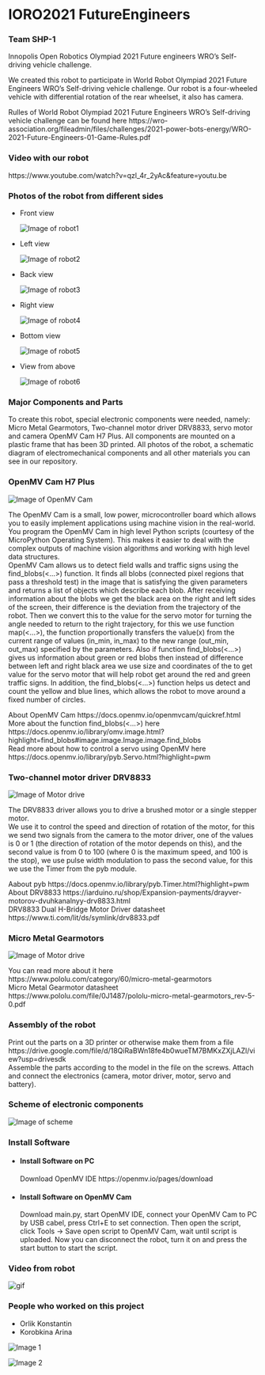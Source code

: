 # IORO2021 FutureEngineers
<h3>Team SHP-1</h3>

<p>Innopolis Open Robotics Olympiad 2021 Future engineers WRO’s Self-driving vehicle challenge.</p>
<p>We created this robot to participate in World Robot Olympiad 2021 Future Engineers WRO’s Self-driving vehicle challenge.
Our robot is a four-wheeled vehicle with differential rotation of the rear wheelset, it also has сamera.</p>

<p>Rulles of World Robot Olympiad 2021 Future Engineers WRO’s Self-driving vehicle challenge can be found here https://wro-association.org/fileadmin/files/challenges/2021-power-bots-energy/WRO-2021-Future-Engineers-01-Game-Rules.pdf</p>

<h3>Video with our robot</h3>
<p>https://www.youtube.com/watch?v=qzl_4r_2yAc&feature=youtu.be</p>

<h3>Photos of the robot from different sides</h3>
<ul><li>Front view</li>
	
![Image of robot1](https://github.com/Glaurung2000/images/blob/master/photo_2021-09-23_17-11-24.jpg)

<li>Left view</li>
	
![Image of robot2](https://github.com/Glaurung2000/images/blob/master/photo_2021-09-23_17-12-11.jpg)
	
<li>Back view</li>

![Image of robot3](https://github.com/Glaurung2000/images/blob/master/photo_2021-09-23_17-12-03.jpg)

<li>Right view</li>
	
![Image of robot4](https://github.com/Glaurung2000/images/blob/master/photo_2021-09-23_17-11-50.jpg)

<li>Bottom view</li>

![Image of robot5](https://github.com/Glaurung2000/images/blob/master/photo_2021-09-23_17-12-25.jpg)

<li>View from above</li>
	
![Image of robot6](https://github.com/Glaurung2000/images/blob/master/photo_2021-09-23_17-12-19.jpg)

</ul>

<h3>Major Components and Parts</h3>
<p>To create this robot, special electronic components were needed, namely: Micro Metal Gearmotors, Two-channel motor driver DRV8833, servo motor and camera OpenMV Cam H7 Plus. All components are mounted on a plastic frame that has been 3D printed. All photos of the robot, a schematic diagram of electromechanical components and all other materials you can see in our repository.</p>

<h3>OpenMV Cam H7 Plus</h3>

![Image of OpenMV Cam](https://github.com/Glaurung2000/images/blob/master/pinout-openmv-cam-h7-plus-ov5640.png)

<p>The OpenMV Cam is a small, low power, microcontroller board which allows you to easily implement applications using machine vision in the real-world. You program the OpenMV Cam in high level Python scripts (courtesy of the MicroPython Operating System). This makes it easier to deal with the complex outputs of machine vision algorithms and working with high level data structures.</br>
OpenMV Cam allows us to detect field walls and traffic signs using the find_blobs(<...>) function. It finds all blobs (connected pixel regions that pass a threshold test) in the image that is satisfying the given parameters and returns a list of objects which describe each blob. After receiving information about the blobs we get the black area on the right and left sides of the screen, their difference is the deviation from the trajectory of the robot. Then we convert this to the value for the servo motor for turning the angle needed to return to the right trajectory, for this we use function map(<...>), the function proportionally transfers the value(x) from the current range of values (in_min, in_max) to the new range (out_min, out_max) specified by the parameters. Also if function find_blobs(<...>) gives us information about green or red blobs then instead of difference between left and right black area we use size and coordinates of the to get value for the servo motor that will help robot get around the red and green traffic signs. In addition, the find_blobs(<...>) function helps us detect and count the yellow and blue lines, which allows the robot to move around a fixed number of circles.</p>

<p>About OpenMV Cam https://docs.openmv.io/openmvcam/quickref.html</br>
More about the function find_blobs(<...>) here https://docs.openmv.io/library/omv.image.html?highlight=find_blobs#image.image.Image.image.find_blobs</br>
Read more about how to control a servo using OpenMV here https://docs.openmv.io/library/pyb.Servo.html?highlight=pwm</p>

<h3>Two-channel motor driver DRV8833</h3>

![Image of Motor drive](https://github.com/Glaurung2000/images/blob/master/DRV8833.jpg)

<p>The DRV8833 driver allows you to drive a brushed motor or a single stepper motor.</br>
We use it to control the speed and direction of rotation of the motor, for this we send two signals from the camera to the motor driver, one of the values is 0 or 1 (the direction of rotation of the motor depends on this), and the second value is from 0 to 100 (where 0 is the maximum speed, and 100 is the stop), we use pulse width modulation to pass the second value, for this we use the Timer from the pyb module.</p> 

<p>Aabout pyb https://docs.openmv.io/library/pyb.Timer.html?highlight=pwm</br>
About DRV8833 https://iarduino.ru/shop/Expansion-payments/drayver-motorov-dvuhkanalnyy-drv8833.html</br>
DRV8833 Dual H-Bridge Motor Driver datasheet https://www.ti.com/lit/ds/symlink/drv8833.pdf</p>


<h3>Micro Metal Gearmotors</h3>

![Image of Motor drive](https://github.com/Glaurung2000/images/blob/master/motor.jpg)

<p>You can read more about it here https://www.pololu.com/category/60/micro-metal-gearmotors </br>
 Micro Metal Gearmotor datasheet https://www.pololu.com/file/0J1487/pololu-micro-metal-gearmotors_rev-5-0.pdf</p>


<h3>Assembly of the robot</h3>
<p> Print out the parts on a 3D printer or otherwise make them from a file https://drive.google.com/file/d/18QiRaBWn18fe4b0wueTM7BMKxZXjLAZl/view?usp=drivesdk </br>
Assemble the parts according to the model in the file on the screws. Attach and connect the electronics (camera, motor driver, motor, servo and battery).</p>

<h3>Scheme of electronic components</h3>

![Image of scheme](https://github.com/Glaurung2000/images/blob/master/scheme.png)

<h3>Install Software</h3>
<ul><li><h4>Install Software on PC</h4></li>
<p>Download OpenMV IDE https://openmv.io/pages/download</p>
<li><h4>Install Software on OpenMV Cam</h4></li>
<p>Download main.py, start OpenMV IDE, connect your OpenMV Cam to PC by USB cabel, press Ctrl+E to set connection. Then open the script, click Tools -> 
Save open script to OpenMV Cam, wait until script is uploaded. Now you can disconnect the robot, turn it on and press the start button to start the script.</p></ul>

<h3>Video from robot</h3>

![gif](https://github.com/Glaurung2000/IORO2021_FutureEngineers/blob/main/video_from_robot.gif)

<h3>People who worked on this project</h3>
	<ul><li>Orlik Konstantin</li>
	<li>Korobkina Arina</li></ul>

![Image 1](https://github.com/Glaurung2000/images/blob/master/photo_2021-09-24_12-39-30.jpg)

![Image 2](https://github.com/Glaurung2000/images/blob/master/photo_2021-09-24_12-39-10.jpg)

